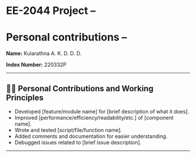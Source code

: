 # EE-2044 Project – 
# Personal contributions – 

**Name:** Kularathna A. K. D. D. D. 

**Index Number:** 220332P 

---

## 🧑‍💻 Personal Contributions and Working Principles

- Developed [feature/module name] for [brief description of what it does].
- Improved [performance/efficiency/readability/etc.] of [component name].
- Wrote and tested [script/file/function name].
- Added comments and documentation for easier understanding.
- Debugged issues related to [brief issue description].

---
